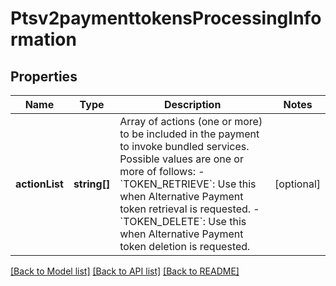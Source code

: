 # Ptsv2paymenttokensProcessingInformation

## Properties
Name | Type | Description | Notes
------------ | ------------- | ------------- | -------------
**actionList** | **string[]** | Array of actions (one or more) to be included in the payment to invoke bundled services. Possible values are one or more of follows:   - &#x60;TOKEN_RETRIEVE&#x60;: Use this when Alternative Payment token retrieval is requested.  - &#x60;TOKEN_DELETE&#x60;: Use this when Alternative Payment token deletion is requested. | [optional] 

[[Back to Model list]](../README.md#documentation-for-models) [[Back to API list]](../README.md#documentation-for-api-endpoints) [[Back to README]](../README.md)


